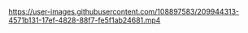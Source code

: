 

https://user-images.githubusercontent.com/108897583/209944313-4571b131-17ef-4828-88f7-fe5f1ab24681.mp4

